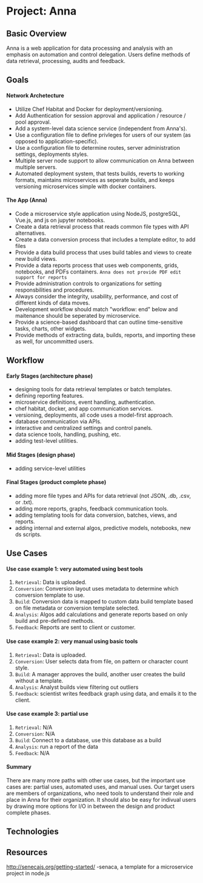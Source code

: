 # Project: Anna

## Basic Overview

Anna is a web application for data processing and analysis with an emphasis on automation and control delegation. Users define methods of data retrieval, processing, audits and feedback.

## Goals

#### Network Archetecture
* Utilize Chef Habitat and Docker for deployment/versioning.
* Add Authentication for session approval and application / resource / pool approval.
* Add a system-level data science service (independent from Anna's).
* Use a configuration file to define privleges for users of our system (as opposed to application-specific).
* Use a configuration file to determine routes, server administration settings, deployments styles. 
* Multiple server node support to allow communication on Anna between multiple servers.
* Automated deployment system, that tests builds, reverts to working formats, maintains microservices as seperate builds, and keeps versioning microservices simple with docker containers. 

#### The App (Anna)
* Code a microservice style application using NodeJS, postgreSQL, Vue.js, and js on jupyter notebooks.
* Create a data retrieval process that reads common file types with API alternatives.
* Create a data conversion process that includes a template editor, to add files  
* Provide a data build process that uses build tables and views to create new build views.
* Provide a data reports process that uses web components, grids, notebooks, and PDFs containers.
  ``` Anna does not provide PDF edit support for reports ```
* Provide administration controls to organizations for setting responsbilities and procedures.
* Always consider the integrity, usability, performance, and cost of different kinds of data moves.
* Development workflow should match "workflow: end" below and maitenance should be seperated by microservice.
* Provide a science-based dashboard that can outline time-sensitive tasks, charts, other widgets.
* Provide methods of extracting data, builds, reports, and importing these as well, for uncommitted users.

## Workflow

#### Early Stages (architecture phase)
* designing tools for data retrieval templates or batch templates.
* defining reporting features.
* microservice definitions, event handling, authentication.
* chef habitat, docker, and app communication services.
* versioning, deployments, all code uses a model-first approach.
* database communication via APIs.
* interactive and centralized settings and control panels.
* data science tools, handling, pushing, etc.
* adding test-level utilities.

#### Mid Stages (design phase)
* adding service-level utilities

#### Final Stages (product complete phase)
* adding more file types and APIs for data retrieval (not JSON, .db, .csv, or .txt).
* adding more reports, graphs, feedback communication tools.
* adding templating tools for data conversion, batches, views, and reports.
* adding internal and external algos, predictive models, notebooks, new ds scripts.


## Use Cases

#### Use case example 1: very automated using best tools
1. ```Retrieval```: Data is uploaded.
2. ```Conversion```: Conversion layout uses metadata to determine which conversion template to use.
3. ```Build```: Conversion data is mapped to custom data build template based on file metadata or conversion template selected.
4. ```Analysis```: Algos add calculations and generate reports based on only build and pre-defined methods.
5. ```Feedback```: Reports are sent to client or customer.

#### Use case example 2: very manual using basic tools
1. ```Retrieval```: Data is uploaded.
2. ```Conversion```: User selects data from file, on pattern or character count style.
3. ```Build```: A manager approves the build, another user creates the build without a template.
4. ```Analysis```: Analyst builds view filtering out outliers
5. ```Feedback```:  scientist writes feedback graph using data, and emails it to the client.

#### Use case example 3: partial use
1. ```Retrieval```: N/A
2. ```Conversion```: N/A
3. ```Build```: Connect to a database, use this database as a build
4. ```Analysis```: run a report of the data
5. ```Feedback```: N/A

#### Summary

There are many more paths with other use cases, but the important use cases are: partial uses, automated uses, and manual uses. Our target users are members of organizations, who need tools to understand their role and place in Anna for their organization. It should also be easy for indivual users by drawing more options for I/O in between the design and product complete phases.

## Technologies

## Resources
http://senecajs.org/getting-started/ -senaca, a template for a microservice project in node.js

